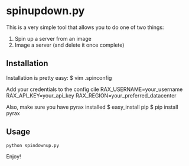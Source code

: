 # spinupdown.py

This is a very simple tool that allows you to do one of two things:
1. Spin up a server from an image
2. Image a server (and delete it once complete)

## Installation

Installation is pretty easy:
    $ vim .spinconfig

Add your credentials to the config cile
    RAX_USERNAME=your_username
    RAX_API_KEY=your_api_key
    RAX_REGION=your_preferred_datacenter

Also, make sure you have pyrax installed
    $ easy_install pip
    $ pip install pyrax

## Usage

    python spindownup.py

Enjoy!
